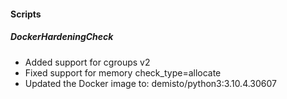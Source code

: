 
#### Scripts
##### DockerHardeningCheck
- Added support for cgroups v2
- Fixed support for memory check_type=allocate
- Updated the Docker image to: demisto/python3:3.10.4.30607
